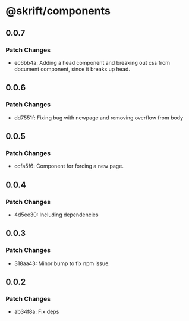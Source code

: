 # @skrift/components

## 0.0.7

### Patch Changes

- ec6bb4a: Adding a head component and breaking out css from document component, since it breaks up head.

## 0.0.6

### Patch Changes

- dd7551f: Fixing bug with newpage and removing overflow from body

## 0.0.5

### Patch Changes

- ccfa5f6: Component for forcing a new page.

## 0.0.4

### Patch Changes

- 4d5ee30: Including dependencies

## 0.0.3

### Patch Changes

- 318aa43: Minor bump to fix npm issue.

## 0.0.2

### Patch Changes

- ab34f8a: Fix deps
